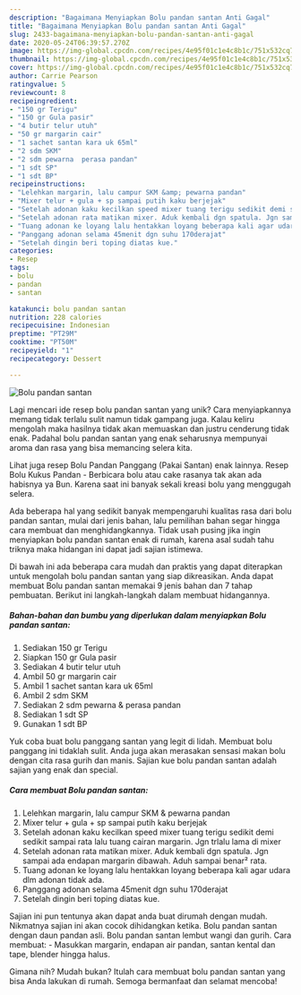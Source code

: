 ```yaml
---
description: "Bagaimana Menyiapkan Bolu pandan santan Anti Gagal"
title: "Bagaimana Menyiapkan Bolu pandan santan Anti Gagal"
slug: 2433-bagaimana-menyiapkan-bolu-pandan-santan-anti-gagal
date: 2020-05-24T06:39:57.270Z
image: https://img-global.cpcdn.com/recipes/4e95f01c1e4c8b1c/751x532cq70/bolu-pandan-santan-foto-resep-utama.jpg
thumbnail: https://img-global.cpcdn.com/recipes/4e95f01c1e4c8b1c/751x532cq70/bolu-pandan-santan-foto-resep-utama.jpg
cover: https://img-global.cpcdn.com/recipes/4e95f01c1e4c8b1c/751x532cq70/bolu-pandan-santan-foto-resep-utama.jpg
author: Carrie Pearson
ratingvalue: 5
reviewcount: 8
recipeingredient:
- "150 gr Terigu"
- "150 gr Gula pasir"
- "4 butir telur utuh"
- "50 gr margarin cair"
- "1 sachet santan kara uk 65ml"
- "2 sdm SKM"
- "2 sdm pewarna  perasa pandan"
- "1 sdt SP"
- "1 sdt BP"
recipeinstructions:
- "Lelehkan margarin, lalu campur SKM &amp; pewarna pandan"
- "Mixer telur + gula + sp sampai putih kaku berjejak"
- "Setelah adonan kaku kecilkan speed mixer tuang terigu sedikit demi sedikit sampai rata lalu tuang cairan margarin. Jgn trlalu lama di mixer"
- "Setelah adonan rata matikan mixer. Aduk kembali dgn spatula. Jgn sampai ada endapan margarin dibawah. Aduh sampai benar² rata."
- "Tuang adonan ke loyang lalu hentakkan loyang beberapa kali agar udara dlm adonan tidak ada."
- "Panggang adonan selama 45menit dgn suhu 170derajat"
- "Setelah dingin beri toping diatas kue."
categories:
- Resep
tags:
- bolu
- pandan
- santan

katakunci: bolu pandan santan 
nutrition: 228 calories
recipecuisine: Indonesian
preptime: "PT29M"
cooktime: "PT50M"
recipeyield: "1"
recipecategory: Dessert

---
```



![Bolu pandan santan](https://img-global.cpcdn.com/recipes/4e95f01c1e4c8b1c/751x532cq70/bolu-pandan-santan-foto-resep-utama.jpg)

Lagi mencari ide resep bolu pandan santan yang unik? Cara menyiapkannya memang tidak terlalu sulit namun tidak gampang juga. Kalau keliru mengolah maka hasilnya tidak akan memuaskan dan justru cenderung tidak enak. Padahal bolu pandan santan yang enak seharusnya mempunyai aroma dan rasa yang bisa memancing selera kita.

Lihat juga resep Bolu Pandan Panggang (Pakai Santan) enak lainnya. Resep Bolu Kukus Pandan - Berbicara bolu atau cake rasanya tak akan ada habisnya ya Bun. Karena saat ini banyak sekali kreasi bolu yang menggugah selera.

Ada beberapa hal yang sedikit banyak mempengaruhi kualitas rasa dari bolu pandan santan, mulai dari jenis bahan, lalu pemilihan bahan segar hingga cara membuat dan menghidangkannya. Tidak usah pusing jika ingin menyiapkan bolu pandan santan enak di rumah, karena asal sudah tahu triknya maka hidangan ini dapat jadi sajian istimewa.


Di bawah ini ada beberapa cara mudah dan praktis yang dapat diterapkan untuk mengolah bolu pandan santan yang siap dikreasikan. Anda dapat membuat Bolu pandan santan memakai 9 jenis bahan dan 7 tahap pembuatan. Berikut ini langkah-langkah dalam membuat hidangannya.

<!--inarticleads1-->

##### Bahan-bahan dan bumbu yang diperlukan dalam menyiapkan Bolu pandan santan:

1. Sediakan 150 gr Terigu
1. Siapkan 150 gr Gula pasir
1. Sediakan 4 butir telur utuh
1. Ambil 50 gr margarin cair
1. Ambil 1 sachet santan kara uk 65ml
1. Ambil 2 sdm SKM
1. Sediakan 2 sdm pewarna &amp; perasa pandan
1. Sediakan 1 sdt SP
1. Gunakan 1 sdt BP


Yuk coba buat bolu panggang santan yang legit di lidah. Membuat bolu panggang ini tidaklah sulit. Anda juga akan merasakan sensasi makan bolu dengan cita rasa gurih dan manis. Sajian kue bolu pandan santan adalah sajian yang enak dan special. 

<!--inarticleads2-->

##### Cara membuat Bolu pandan santan:

1. Lelehkan margarin, lalu campur SKM &amp; pewarna pandan
1. Mixer telur + gula + sp sampai putih kaku berjejak
1. Setelah adonan kaku kecilkan speed mixer tuang terigu sedikit demi sedikit sampai rata lalu tuang cairan margarin. Jgn trlalu lama di mixer
1. Setelah adonan rata matikan mixer. Aduk kembali dgn spatula. Jgn sampai ada endapan margarin dibawah. Aduh sampai benar² rata.
1. Tuang adonan ke loyang lalu hentakkan loyang beberapa kali agar udara dlm adonan tidak ada.
1. Panggang adonan selama 45menit dgn suhu 170derajat
1. Setelah dingin beri toping diatas kue.


Sajian ini pun tentunya akan dapat anda buat dirumah dengan mudah. Nikmatnya sajian ini akan cocok dihidangkan ketika. Bolu pandan santan dengan daun pandan asli. Bolu pandan santan lembut wangi dan gurih. Cara membuat: - Masukkan margarin, endapan air pandan, santan kental dan tape, blender hingga halus. 

Gimana nih? Mudah bukan? Itulah cara membuat bolu pandan santan yang bisa Anda lakukan di rumah. Semoga bermanfaat dan selamat mencoba!
